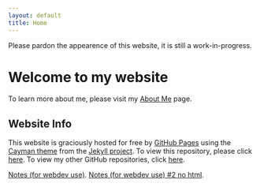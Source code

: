 ```yaml
---
layout: default
title: Home
---
```


Please pardon the appearence of this website, it is still a work-in-progress. 
# Welcome to my website 

To learn more about me, please visit my [About Me](./about.html) page. 




## Website Info 
This website is graciously hosted for free by [GitHub Pages](https://pages.github.com/) using the [Cayman theme](https://github.com/pages-themes/cayman) from the [Jekyll project](https://pages.github.com/themes/). 
To view this repository, please click [here](https://github.com/alecthekulak/alecthekulak.github.io). To view my other GitHub repositories, click [here](https://github.com/alecthekulak?tab=repositories). 




[Notes (for webdev use)](./notes.html).
[Notes (for webdev use) #2 no html](./notes).
